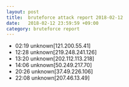 ```yaml
---
layout: post
title:  bruteforce attack report 2018-02-12
date:   2018-02-12 23:59:59 +09:00
category: bruteforce report
---
```


* 02:19 unknown[121.200.55.41]
* 12:28 unknown[219.248.241.126]
* 13:20 unknown[202.112.113.218]
* 14:06 unknown[50.249.217.70]
* 20:26 unknown[37.49.226.106]
* 22:08 unknown[207.46.13.49]
